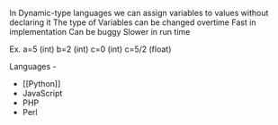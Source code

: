 In Dynamic-type languages we can assign variables to values without declaring it
The type of Variables can be changed overtime
Fast in implementation
Can be buggy
Slower in run time

Ex.
	a=5  (int)
	b=2 (int)
	c=0 (int)
	c=5/2 (float)

Languages -
- [[Python]]
- JavaScript
- PHP
- Perl